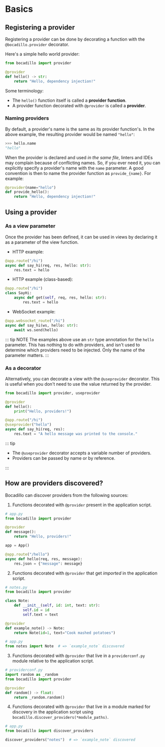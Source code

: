 # Basics

## Registering a provider

Registering a provider can be done by decorating a function with the `@bocadillo.provider` decorator.

Here's a simple hello world provider:

```python
from bocadillo import provider

@provider
def hello() -> str:
    return "Hello, dependency injection!"
```

Some terminology:

- The `hello()` function itself is called a **provider function**.
- A provider function decorated with `@provider` is called a **provider**.

### Naming providers

By default, a provider's name is the same as its provider function's. In the above example, the resulting provider would be named `"hello"`:

```python
>>> hello.name
"hello"
```

When the provider is declared and used _in the same file_, linters and IDEs may complain because of conflicting names. So, if you ever need it, you can explicitly specify a provider's name with the `name` parameter. A good convention is then to name the provider function as `provide_{name}`. For example:

```python
@provider(name="hello")
def provide_hello():
    return "Hello, dependency injection!"
```

## Using a provider

### As a view parameter

Once the provider has been defined, it can be used in views by declaring it as a parameter of the view function.

- HTTP example:

```python
@app.route("/hi")
async def say_hi(req, res, hello: str):
    res.text = hello
```

- HTTP example (class-based):

```python
@app.route("/hi")
class SayHi:
    async def get(self, req, res, hello: str):
        res.text = hello
```

- WebSocket example:

```python
@app.websocket_route("/hi")
async def say_hi(ws, hello: str):
    await ws.send(hello)
```

::: tip NOTE
The examples above use an `str` type annotation for the `hello` parameter. This has nothing to do with providers, and isn't used to determine which providers need to be injected. Only the name of the parameter matters.
:::

### As a decorator

Alternatively, you can decorate a view with the `@useprovider` decorator. This is useful when you don't need to use the value returned by the provider.

```python
from bocadillo import provider, useprovider

@provider
def hello():
    print("Hello, providers!")

@app.route("/hi")
@useprovider("hello")
async def say_hi(req, res):
    res.text = "A hello message was printed to the console."
```

::: tip

- The `@useprovider` decorator accepts a variable number of providers.
- Providers can be passed by name or by reference.

:::

## How are providers discovered?

Bocadillo can discover providers from the following sources:

1. Functions decorated with `@provider` present in the application script.

```python
# app.py
from bocadillo import provider

@provider
def message():
    return "Hello, providers!"

app = App()

@app.route("/hello")
async def hello(req, res, message):
    res.json = {"message": message}
```

2. Functions decorated with `@provider` that get _imported_ in the application script.

```python
# notes.py
from bocadillo import provider

class Note:
    def __init__(self, id: int, text: str):
        self.id = id
        self.text = text

@provider
def example_note() -> Note:
    return Note(id=1, text="Cook mashed potatoes")
```

```python
# app.py
from notes import Note  # => `example_note` discovered
```

3. Functions decorated with `@provider` that live in a `providerconf.py` module relative to the application script.

```python
# providerconf.py
import random as _random
from bocadillo import provider

@provider
def random() -> float:
    return _random.random()
```

4. Functions decorated with `@provider` that live in a module marked for discovery in the application script using `bocadillo.discover_providers(*module_paths)`.

```python
# app.py
from bocadillo import discover_providers

discover_providers("notes")  # => `example_note` discovered
```
